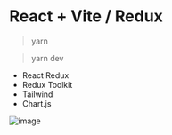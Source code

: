 # React + Vite  / Redux

> yarn
 
> yarn dev

 * React Redux
 * Redux Toolkit
 * Tailwind
 * Chart.js

![image](https://github.com/NNakreSS/covid19tracker/assets/87872407/bbd46ced-1c16-47bd-aab0-30dc7bc51f01)
